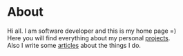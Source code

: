 # About #
Hi all. I am software developer and this is my home page =)  
Here you will find everything about my personal [projects](projects.html).  
Also I write some [articles](articles.html) about the things I do.


